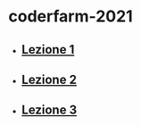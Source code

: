 # coderfarm-2021

- ## [Lezione 1](/Lezione%2001)
- ## [Lezione 2](/Lezione%2002)
- ## [Lezione 3](/Lezione%2003)